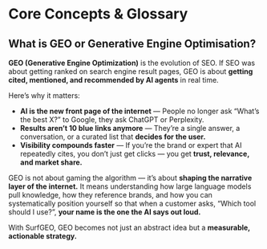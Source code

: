 # Core Concepts & Glossary

## What is GEO or Generative Engine Optimisation?

**GEO (Generative Engine Optimization)** is the evolution of SEO. If SEO was about getting ranked on search engine result pages, GEO is about **getting cited, mentioned, and recommended by AI agents** in real time.

Here’s why it matters:

* **AI is the new front page of the internet** — People no longer ask “What’s the best X?” to Google, they ask ChatGPT or Perplexity.
* **Results aren’t 10 blue links anymore** — They’re a single answer, a conversation, or a curated list that **decides for the user.**
* **Visibility compounds faster** — If you’re the brand or expert that AI repeatedly cites, you don’t just get clicks — you get **trust, relevance, and market share.**

GEO is not about gaming the algorithm — it’s about **shaping the narrative layer of the internet.** It means understanding how large language models pull knowledge, how they reference brands, and how you can systematically position yourself so that when a customer asks, “Which tool should I use?”, **your name is the one the AI says out loud.**

With SurfGEO, GEO becomes not just an abstract idea but a **measurable, actionable strategy.**
